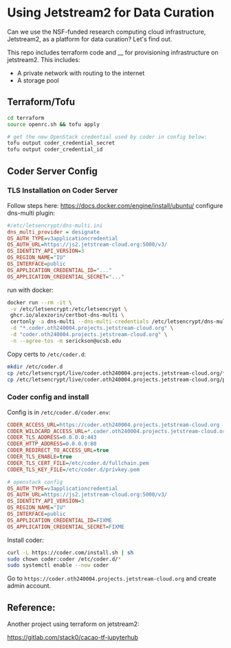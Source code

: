 # Using Jetstream2 for Data Curation

Can we use the NSF-funded research computing cloud infrastructure, Jetstream2, 
as a platform for data curation? Let's find out.

This repo includes terraform code and __ for provisioning infrastructure 
on jetstream2. This includes:

- A private network with routing to the internet
- A storage pool 

## Terraform/Tofu

```sh
cd terraform
source openrc.sh && tofu apply

# get the new OpenStack credential used by coder in config below:
tofu output coder_credential_secret
tofu output coder_credential_id
```


## Coder Server Config


### TLS Installation on Coder Server

Follow steps here: https://docs.docker.com/engine/install/ubuntu/
configure dns-multi plugin:

```ini
#/etc/letsencrypt/dns-multi.ini
dns_multi_provider = designate
OS_AUTH_TYPE=v3applicationcredential
OS_AUTH_URL=https://js2.jetstream-cloud.org:5000/v3/
OS_IDENTITY_API_VERSION=3
OS_REGION_NAME="IU"
OS_INTERFACE=public
OS_APPLICATION_CREDENTIAL_ID="..."
OS_APPLICATION_CREDENTIAL_SECRET="..."
```

run with docker: 
```sh
docker run --rm -it \
 -v /etc/letsencrypt:/etc/letsencrypt \
 ghcr.io/alexzorin/certbot-dns-multi \
 certonly -a dns-multi --dns-multi-credentials /etc/letsencrypt/dns-multi.ini \
 -d "*.coder.oth240004.projects.jetstream-cloud.org" \
 -d "coder.oth240004.projects.jetstream-cloud.org" \
 -n --agree-tos -m serickson@ucsb.edu
```

Copy certs to `/etc/coder.d`:

```sh
mkdir /etc/coder.d
cp /etc/letsencrypt/live/coder.oth240004.projects.jetstream-cloud.org/fullchain.pem /etc/coder.d/
cp /etc/letsencrypt/live/coder.oth240004.projects.jetstream-cloud.org/privkey.pem   /etc/coder.d/
```

### Coder config and install

Config is in `/etc/coder.d/coder.env`:

```ini
CODER_ACCESS_URL=https://coder.oth240004.projects.jetstream-cloud.org
CODER_WILDCARD_ACCESS_URL=*.coder.oth240004.projects.jetstream-cloud.org
CODER_TLS_ADDRESS=0.0.0.0:443
CODER_HTTP_ADDRESS=0.0.0.0:80
CODER_REDIRECT_TO_ACCESS_URL=true
CODER_TLS_ENABLE=true
CODER_TLS_CERT_FILE=/etc/coder.d/fullchain.pem
CODER_TLS_KEY_FILE=/etc/coder.d/privkey.pem

# openstack config
OS_AUTH_TYPE=v3applicationcredential
OS_AUTH_URL=https://js2.jetstream-cloud.org:5000/v3/
OS_IDENTITY_API_VERSION=3
OS_REGION_NAME="IU"
OS_INTERFACE=public
OS_APPLICATION_CREDENTIAL_ID=FIXME
OS_APPLICATION_CREDENTIAL_SECRET=FIXME
```

Install coder:

```sh
curl -L https://coder.com/install.sh | sh
sudo chown coder:coder /etc/coder.d/*
sudo systemctl enable --now coder
```

Go to `https://coder.oth240004.projects.jetstream-cloud.org` and create admin account.

## Reference:

Another project using terraform on jetstream2:

https://gitlab.com/stack0/cacao-tf-jupyterhub